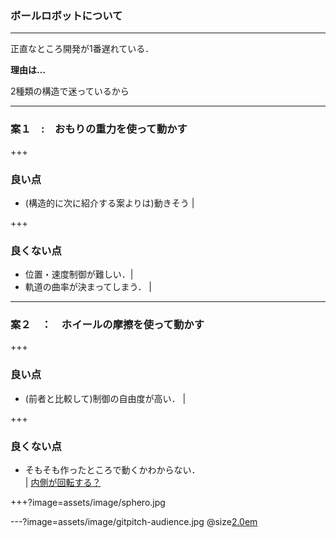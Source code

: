 ### ボールロボットについて

---

正直なところ開発が1番遅れている．

**理由は…**

2種類の構造で迷っているから

---
### 案１　:　おもりの重力を使って動かす

+++

### 良い点

- (構造的に次に紹介する案よりは)動きそう |

+++

### 良くない点

- 位置・速度制御が難しい．|
- 軌道の曲率が決まってしまう． |

---
### 案２　：　ホイールの摩擦を使って動かす

+++

### 良い点
 
- (前者と比較して)制御の自由度が高い． |

+++

### 良くない点

- そもそも作ったところで動くかわからない． <br> |
 [内側が回転する？](https://www.youtube.com/watch?time_continue=65&v=ZluyTRFn3OY)

+++?image=assets/image/sphero.jpg

<!-- 

### 他にも色々できます

<br>
<div class="left">
    <i class="fa fa-child fa-5x" aria-hidden="true"> </i><br>
    <a href="https://gitpitch.com/docs/about/" class="pro-link">
    詳細はこちら</a>
</div>
<div class="right">
    <ul>
        <li>HTMLのタグが</li>
        <li>使えるので、</li>
        <li>レイアウトは</li>
        <li>基本的に</li>
        <li>自由自在です。</li>
    </ul>
</div>
-->

---?image=assets/image/gitpitch-audience.jpg
@size[2.0em](@color[bl](おわり))

